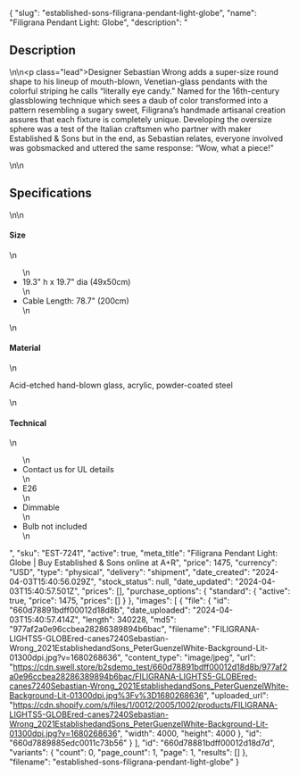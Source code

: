 {
  "slug": "established-sons-filigrana-pendant-light-globe",
  "name": "Filigrana Pendant Light: Globe",
  "description": "<h2>Description</h2>\n<!-- split -->\n<p class=\"lead\">Designer Sebastian Wrong adds a super-size round shape to his lineup of mouth-blown, Venetian-glass pendants with the colorful striping he calls “literally eye candy.” Named for the 16th-century glassblowing technique which sees a daub of color transformed into a pattern resembling a sugary sweet, Filigrana’s handmade artisanal creation assures that each fixture is completely unique. Developing the oversize sphere was a test of the Italian craftsmen who partner with maker Established &amp; Sons but in the end, as Sebastian relates, everyone involved was gobsmacked and uttered the same response: “Wow, what a piece!” </p>\n<!-- split -->\n<h2>Specifications</h2>\n<!-- split -->\n<h4>Size</h4>\n<ul>\n<li>19.3\" h x 19.7\" dia (49x50cm)</li>\n<li>Cable Length: 78.7\" (200cm)</li>\n</ul>\n<h4>Material</h4>\n<p>Acid-etched hand-blown glass, acrylic, powder-coated steel</p>\n<h4>Technical</h4>\n<ul>\n<li>Contact us for UL details</li>\n<li>E26</li>\n<li>Dimmable</li>\n<li><span>Bulb not included</span></li>\n</ul>",
  "sku": "EST-7241",
  "active": true,
  "meta_title": "Filigrana Pendant Light: Globe | Buy Established & Sons online at A+R",
  "price": 1475,
  "currency": "USD",
  "type": "physical",
  "delivery": "shipment",
  "date_created": "2024-04-03T15:40:56.029Z",
  "stock_status": null,
  "date_updated": "2024-04-03T15:40:57.501Z",
  "prices": [],
  "purchase_options": {
    "standard": {
      "active": true,
      "price": 1475,
      "prices": []
    }
  },
  "images": [
    {
      "file": {
        "id": "660d78891bdff00012d18d8b",
        "date_uploaded": "2024-04-03T15:40:57.414Z",
        "length": 340228,
        "md5": "977af2a0e96ccbea28286389894b6bac",
        "filename": "FILIGRANA-LIGHTS5-GLOBEred-canes7240Sebastian-Wrong_2021EstablishedandSons_PeterGuenzelWhite-Background-Lit-01300dpi.jpg?v=1680268636",
        "content_type": "image/jpeg",
        "url": "https://cdn.swell.store/b2sdemo_test/660d78891bdff00012d18d8b/977af2a0e96ccbea28286389894b6bac/FILIGRANA-LIGHTS5-GLOBEred-canes7240Sebastian-Wrong_2021EstablishedandSons_PeterGuenzelWhite-Background-Lit-01300dpi.jpg%3Fv%3D1680268636",
        "uploaded_url": "https://cdn.shopify.com/s/files/1/0012/2005/1002/products/FILIGRANA-LIGHTS5-GLOBEred-canes7240Sebastian-Wrong_2021EstablishedandSons_PeterGuenzelWhite-Background-Lit-01300dpi.jpg?v=1680268636",
        "width": 4000,
        "height": 4000
      },
      "id": "660d7889885edc0011c73b56"
    }
  ],
  "id": "660d78881bdff00012d18d7d",
  "variants": {
    "count": 0,
    "page_count": 1,
    "page": 1,
    "results": []
  },
  "filename": "established-sons-filigrana-pendant-light-globe"
}